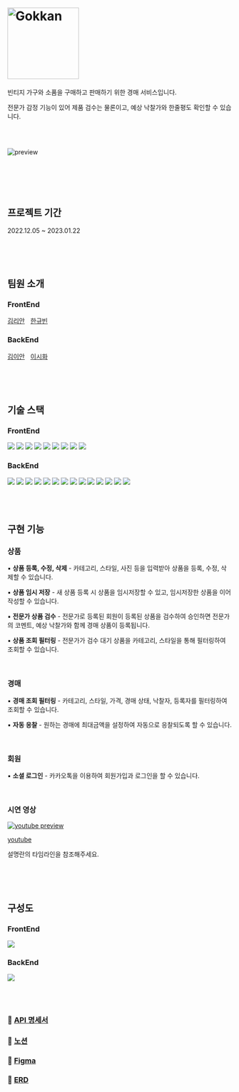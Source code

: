 # <img src="https://user-images.githubusercontent.com/78466780/213652916-5df85e69-d76a-459b-9452-7d0584e7e55b.png" alt="Gokkan" width="160px">

빈티지 가구와 소품을 구매하고 판매하기 위한 경매 서비스입니다. 

전문가 감정 기능이 있어 제품 검수는 물론이고, 예상 낙찰가와 한줄평도 확인할 수 있습니다.

</br>

</br>

![preview](https://github.com/lianKim/gokkan/assets/97217822/23e7992c-0dc8-4a61-b590-794986da7edc)

</br>

</br>

</br>

</br>

## 프로젝트 기간

2022.12.05 ~ 2023.01.22

</br>

</br>

</br>

## 팀원 소개

<h3>FrontEnd</h3>

[김리안](https://github.com/lianKim)ㅤ[한규빈](https://github.com/kyubhinhan)

<h3>BackEnd</h3>

[김이안](https://github.com/kormeian)ㅤ[이시화](https://github.com/roomdoor)

</br>

</br>

</br>

## 기술 스택

<section>
    <h3>FrontEnd</h3>
<div>
    <img src="https://img.shields.io/badge/HTML5-E34F26?&style=flat-square&logo=html5&logoColor=white">
    <img src="https://img.shields.io/badge/CSS-1572B6?&style=flat-square&logo=css3&logoColor=white">
    <img src="https://img.shields.io/badge/Typescript-3178C6?&style=flat-square&logo=typescript&logoColor=white">
    <img src="https://img.shields.io/badge/Vite-646CFF?&style=flat-square&logo=vite&logoColor=white">
    <img src="https://img.shields.io/badge/React-61DAFB?&style=flat-square&logo=react&logoColor=white">
    <img src="https://img.shields.io/badge/Styled Component-DB7093?&style=flat-square&logo=styledcomponents&logoColor=white">
    <img src="https://img.shields.io/badge/Jotai-lightgrey?&style=flat-square&logo=jotai&logoColor=white">
    <img src="https://img.shields.io/badge/Github Actions-2088FF?&style=flat-square&logo=githubactions&logoColor=white">
    <img src="https://img.shields.io/badge/Amazon S3-569A31?&style=flat-square&logo=amazons3&logoColor=white">
</div>
    <h3>BackEnd</h3>
<div>
    <img src="https://img.shields.io/badge/Java-ED8B00?style=flat-square&logo=coffeeScript&logoColor=white">
    <img src="https://img.shields.io/badge/Spring%20Boot-6DB33F?style=flat-square&logo=springBoot&logoColor=white">
    <img src="https://img.shields.io/badge/Spring%20Security-6DB33F?style=flat-sqaure&logo=springSecurity&logoColor=white">
    <img src="https://img.shields.io/badge/Spring%20Data%20Jpa-6DB33F?style=flat-sqaure&logoColor=white">
    <img src="https://img.shields.io/badge/OAuth2-EC1C24?style=flat-sqaure&logoColor=white">
    <img src="https://img.shields.io/badge/QueryDsl-5d9bb9?style=flat-sqaure&logoColor=white">
    <img src="https://img.shields.io/badge/MySQL-4479A1?style=flat-sqaure&logo=MySQL&logoColor=white">
    <img src="https://img.shields.io/badge/Redis-DC382D?style=flat-sqaure&logo=Redis&logoColor=white">
    <img src="https://img.shields.io/badge/Json%20Web%20Token-442e2e?style=flat-sqaure&logo=jSONWebTokens&logoColor=white">
    <img src="https://img.shields.io/badge/Swagger-85EA2D?style=flat-sqaure&logo=swagger&logoColor=white">
    <img src="https://img.shields.io/badge/-SockJS-lightgrey?style=flat-sqaure&logoColor=white">
    <img src="https://img.shields.io/badge/Stomp-3b5c6b?style=flat-sqaure&logoColor=white">
    <img src="https://img.shields.io/badge/Docker-2496ED?style=flat-sqaure&logo=Docker&logoColor=white">
    <img src="https://img.shields.io/badge/Jenkins-D24939?style=flat-sqaure&logo=Jenkins&logoColor=white">
</div>
</section>

</br>

</br>

</br>

## 구현 기능

### 상품

▪️ **상품 등록, 수정, 삭제** - 카테고리, 스타일, 사진 등을 입력받아 상품을 등록, 수정, 삭제할 수 있습니다.

▪️ **상품 임시 저장** - 새 상품 등록 시 상품을 임시저장할 수 있고, 임시저장한 상품을 이어 작성할 수 있습니다.

▪️ **전문가 상품 검수** - 전문가로 등록된 회원이 등록된 상품을 검수하여 승인하면 전문가의 코멘트, 예상 낙찰가와 함께 경매 상품이 등록됩니다.

▪️ **상품 조회 필터링** - 전문가가 검수 대기 상품을 카테고리, 스타일을 통해 필터링하여 조회할 수 있습니다.

</br>

### 경매

▪️ **경매 조회 필터링** - 카테고리, 스타일, 가격, 경매 상태, 낙찰자, 등록자를 필터링하여 조회할 수 있습니다.

▪️ **자동 응찰** - 원하는 경매에 최대금액을 설정하여 자동으로 응찰되도록 할 수 있습니다.

</br>

### 회원

▪️ **소셜 로그인** - 카카오톡을 이용하여 회원가입과 로그인을 할 수 있습니다.

</br>

### 시연 영상

[![youtube preview](https://github.com/lianKim/gokkan/assets/97217822/2330069c-2b77-41a5-91c7-5e3b8961c3cb)](https://youtu.be/9O4lv17Ql7E?si=qLkUKvKTgpb11k2K)

[youtube](https://youtu.be/9O4lv17Ql7E?si=qLkUKvKTgpb11k2K)

설명란의 타임라인을 참조해주세요.

</br>

</br>

</br>

## 구성도

<h3>FrontEnd</h3>

<img src="https://user-images.githubusercontent.com/108394338/214552512-6b476fdb-0c0b-49ef-9776-0f56f7dcb2e0.png" />

</br>

<h3>BackEnd</h3>

<img src="https://user-images.githubusercontent.com/78466780/214516810-64c2ad97-18eb-42cb-a093-7ce072703710.jpg">

</br>

</br>

</br>

</br>

### 🔗 [API 명세서](http://3.38.59.40:8080/swagger-ui/index.html#/)

### 🔗 [노션](https://fate-soprano-45d.notion.site/Gokkan-33f160a49d994c0eac1cb237b768fd13)

### 🔗 [Figma](https://www.figma.com/file/AUkFFhRZln5S5PYp9zgvXz/Gokkan-UI?node-id=0%3A1&t=JhSvLc7xt2WzzCmV-1)

### 🔗 [ERD](https://www.erdcloud.com/d/R2FKkcDcANvsk5HQC)


